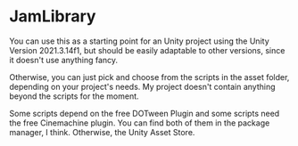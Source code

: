 # JamLibrary
You can use this as a starting point for an Unity project using the Unity Version 2021.3.14f1, 
but should be easily adaptable to other versions, since it doesn't use anything fancy.

Otherwise, you can just pick and choose from the scripts in the asset folder, depending on your project's needs.
My project doesn't contain anything beyond the scripts for the moment.

Some scripts depend on the free DOTween Plugin and some scripts need the free Cinemachine plugin.
You can find both of them in the package manager, I think. Otherwise, the Unity Asset Store.
